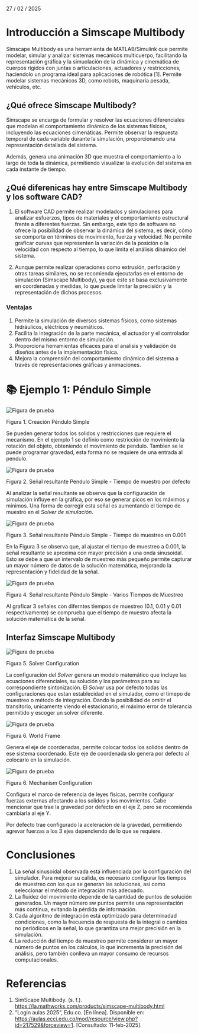 27 / 02 / 2025
# Introducción a Simscape Multibody
Simscape Multibody es una herramienta de MATLAB/Simulink que permite modelar, simular y analizar sistemas mecánicos multicuerpo, facilitando la representación gráfica y la simuolación de la dinámica y cinemática de cuerpos rígidos con juntas o articulaciones, actuadores y restricciones, haciendolo un programa ideal para aplicaciones de robótica [1]. Permite modelar sistemas mecánicos 3D, como robots, maquinaria pesada, vehículos, etc.



## ¿Qué ofrece Simscape Multibody?
Simscape se encarga de formular y resolver las ecuaciones diferenciales que modelan el comportamiento dinámico de los sistemas físicos, incluyendo las ecuaciones cimenáticas. Permite observar la respuesta temporal de cada variable durante la simulación, proporcionando una representación detallada del sistema.

Además, genera  una animación 3D que muestra el comportamiento a lo largo de toda la dinámica, permitiendo visualizar la evolución del sistema en cada instante de tiempo.



## ¿Qué diferenicas hay entre Simscape Multibody y los software CAD?
1. El software CAD permite realizar modelados y simulaciones para analizar esfuerzos, tipos de materiales y el comportamiento estructural frente a diferentes fuerzas. Sin embargo, este tipo de software no ofrece la posibilidad de observar la dinámica del sistema, es decir, cómo se comporta en términos de movimiento, fuerza y velocidad. No permite graficar curvas que representen la variación de la posición o la velocidad con respecto al tiempo, lo que limita el análisis dinámico del sistema.

2. Aunque permite realizar operaciones como extrusión, perforación y otras tareas similares, no se recomienda ejecutarlas en el entorno de simulación (Simscape Multibody), ya que este se basa exclusivamente en coordenadas y medidas, lo que puede limitar la precisión y la representación de dichos procesos.



### Ventajas
1. Permite la simulación de diversos sistemas físicos, como sistemas hidráulicos, eléctricos y neumáticos.
2. Facilita la integración de la parte mecánica, el actuador y el controlador dentro del mismo entorno de simulación.
3. Proporciona herramientas eficaces para el analisis y validación de diseños antes de la implementación física.
4. Mejora la comprensión del comportamiento dinámico del sistema a través de representaciones gráficas y animaciones.


# 📚 Ejemplo 1: Péndulo Simple

![Figura de prueba](Simscape_IMG1.png)

Figura 1. Creación Péndulo Simple

Se pueden generar todos los solidos y restricciones que requiere el mecanismo. En el ejemplo 1 se definio como restricción de movimiento la rotación del objeto, obteniendo el movimiento de pendulo. Tambien se le puede programar gravedad, esta forma no se requiere de una entrada al pendulo.


![Figura de prueba](Simscape_IMG2.png)

Figura 2. Señal resultante Pendulo Simple - Tiempo de muestro por defecto

Al analizar la señal resultante se observa que la configuración de simulación influye en la gráfica, por eso se generar picos en los máximos y minimos. Una forma de corregir esta señal es aumentando el tiempo de muestro en el *Solver de simulación*.


![Figura de prueba](Simscape_IMG3.png)

Figura 3. Señal resultante Péndulo Simple - Tiempo de muestreo en 0.001

En la Figura 3 se observa que, al ajustar el tiempo de muestreo a 0.001, la señal resultante se aproxima con mayor precisión a una onda sinusoidal. Esto se debe a que un intervalo de muestreo más pequeño permite capturar un mayor número de datos de la solución matemática, mejorando la representación y fidelidad de la señal.



![Figura de prueba](Simscape_IMG4.png)

Figura 4. Señal resultante Péndulo Simple - Varios Tiempos de Muestreo

Al graficar 3 señales con diferntes tiempos de muestreo (0.1, 0.01 y 0.01 respectivamente) se comprueba que el tiempo de muestro afecta la solución matemática de la señal. 


## Interfaz Simscape Multibody

![Figura de prueba](Solver_SC.png)

Figura 5. Solver Configuration

La configuración del *Solver* genera un modelo matemático que incluye las ecuaciones diferenciales, su solución y los parámetros para su correspondiente sintonización. 
El *Solver* usa por defecto todas las configuraciones que estan establecidad en el simulador, como el timepo de muestreo o método de integración. Dando la posibilidad de omitir el transitorio, unicamente viendo el estacionario, el máximo error de tolerancia permitido y escoger un solver diferente. 



![Figura de prueba](Frame_SC.png)

Figura 6. World Frame

Genera el eje de coordenadas, permite colocar todos los solidos dentro de ese sistema coordenado. Este eje de coordenada slo genera por defecto al colocarlo en la simulación.


![Figura de prueba](Frame_SC.png)

Figura 6. Mechanism Configuration

Configura el marco de referencia de leyes fisicas, permite configurar fuerzas externas afectando a los solidos y los movimientos. Cabe mencionar que trae la gravedad por defecto en el eje Z, pero se rocomienda cambiarla al eje Y.

Por defecto trae configurado la aceleración de la gravedad, permitiendo agrevar fuerzas a los 3 ejes dependiendo de lo que se requiere.




# Conclusiones
1. La señal sinusoidal observada está influenciada por la configuración del simulador. Para mejorar su calida, es necesario configurar los tiempos de muestreo con los que se generan las soluciones, así como seleccionar el método de integración más adecuado.
2. La fluidez del movimiento depende de la cantidad de puntos de solución generados. Un mayor número sw puntos permite una representación más continua, evitando la pérdida de información.
3. Cada algoritmo de integración está optimizado para determinadad condiciones, como la frecuencia de respuesta de la integral o cambios no periódicos en la señal, lo que garantiza una mejor precisión en la simulación.
4. La reducción del tiempo de muestreo permite considerar un mayor número de puntos en los cálculos, lo que incrementa la precisión del análisis, pero también conlleva un mayor consumo de recursos computacionales.





# Referencias
1. SimScape Multibody. (s. f.). https://la.mathworks.com/products/simscape-multibody.html
2. “Login aulas 2025”, Edu.co. [En línea]. Disponible en: https://aulas.ecci.edu.co/mod/resource/view.php?id=217529&forceview=1. [Consultado: 11-feb-2025].
